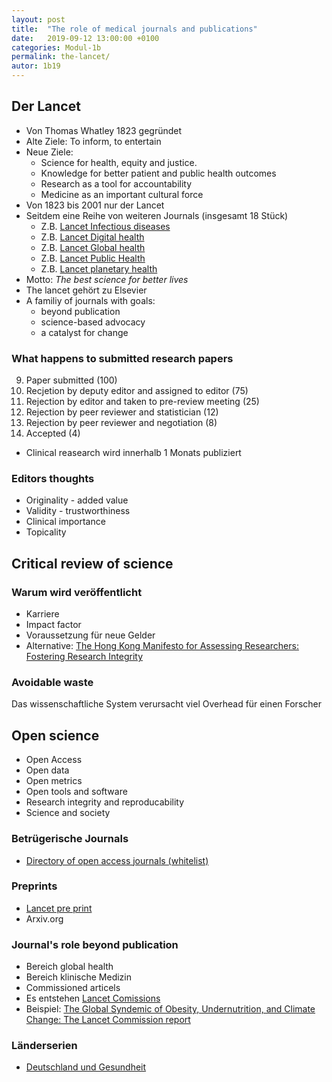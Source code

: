 ```yaml
---
layout: post
title:  "The role of medical journals and publications"
date:   2019-09-12 13:00:00 +0100
categories: Modul-1b
permalink: the-lancet/
autor: 1b19
---
```


## Der Lancet
* Von Thomas Whatley 1823 gegründet
* Alte Ziele: To inform, to entertain
* Neue Ziele: 
  - Science for health, equity and justice. 
  - Knowledge for better patient and public health outcomes
  - Research as a tool for accountability
  - Medicine as an important cultural force
* Von 1823 bis 2001 nur der Lancet
* Seitdem eine Reihe von weiteren Journals (insgesamt 18 Stück)
  - Z.B. [Lancet Infectious diseases](https://www.thelancet.com/journals/laninf/home)
  - Z.B. [Lancet Digital health](https://www.thelancet.com/journals/landig/home)
  - Z.B. [Lancet Global health](https://www.thelancet.com/journals/langlo/home)
  - Z.B. [Lancet Public Health](https://www.thelancet.com/journals/lanpub/home)
  - Z.B. [Lancet planetary health](https://www.thelancet.com/journals/lanplh/home)
* Motto: _The best science for better lives_
* The lancet gehört zu Elsevier
* A familiy of journals with goals: 
  - beyond publication
  - science-based advocacy
  - a catalyst for change

### What happens to submitted research papers
9. Paper submitted (100)
9. Recjetion by deputy editor and assigned to editor (75)
9. Rejection by editor and taken to pre-review meeting (25)
9. Rejection by peer reviewer and statistician (12)
9. Rejection by peer reviewer and negotiation (8)
9. Accepted (4) 

* Clinical reasearch wird innerhalb 1 Monats publiziert

### Editors thoughts
* Originality - added value
* Validity - trustworthiness
* Clinical importance 
* Topicality

## Critical review of science

### Warum wird veröffentlicht
* Karriere
* Impact factor
* Voraussetzung für neue Gelder
* Alternative: [The Hong Kong Manifesto for Assessing Researchers: Fostering Research Integrity](https://www.wcri2019.org/uploads/files/2019/Hong_Kong_Manifesto_v9.pdf)

### Avoidable waste
Das wissenschaftliche System verursacht viel Overhead für einen Forscher

## Open science
* Open Access 
* Open data
* Open metrics
* Open tools and software
* Research integrity and reproducability
* Science and society

### Betrügerische Journals  
* [Directory of open access journals (whitelist)](https://doaj.org/)

### Preprints
* [Lancet pre print](https://papers.ssrn.com/sol3/JELJOUR_Results.cfm?form_name=journalBrowse&journal_id=3184962)
* Arxiv.org

### Journal's role beyond publication
* Bereich global health
* Bereich klinische Medizin
* Commissioned articels 
* Es entstehen [Lancet Comissions](https://www.thelancet.com/commissions?startPage=1) 
* Beispiel: [The Global Syndemic of Obesity, Undernutrition, and Climate Change: The Lancet Commission report](https://www.thelancet.com/commissions/global-syndemic)



### Länderserien
* [Deutschland und Gesundheit](https://www.thelancet.com/series/germany)


